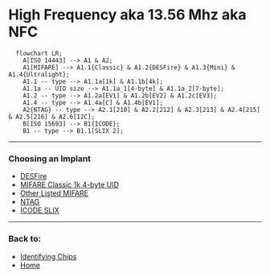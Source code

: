 # High Frequency aka 13.56 Mhz aka NFC

```mermaid
  flowchart LR;
    A[ISO 14443] --> A1 & A2;
    A1[MIFARE] --> A1.1{Classic} & A1.2{DESFire} & A1.3{Mini} & A1.4{Ultralight};
    A1.1 -- type --> A1.1a[1k] & A1.1b[4k];
    A1.1a -- UID size --> A1.1a_1[4-byte] & A1.1a_2[7-byte];
    A1.2 -- type --> A1.2a[EV1] & A1.2b[EV2] & A1.2c[EV3];
    A1.4 -- type --> A1.4a[C] & A1.4b[EV1];
    A2{NTAG} -- type --> A2.1[210] & A2.2[212] & A2.3[213] & A2.4[215] & A2.5[216] & A2.6[I2C];
    B[ISO 15693] --> B1{ICODE};
    B1 -- type --> B1.1[SLIX 2];

```

---

### Choosing an Implant
- [DESFire](DESFIRE_OPTIONS.md)
- [MIFARE Classic 1k 4-byte UID](MIFARE_CLASSIC_1K_4B_OPTIONS.md)
- [Other Listed MIFARE](https://dngr.us/flexug4)
- [NTAG](NTAG_OPTIONS.md)
- [ICODE SLIX](https://dngr.us/xslx)

---
### Back to:
- [Identifying Chips](../basics/ID_CHIPS.md)
- [Home](../README.md)
